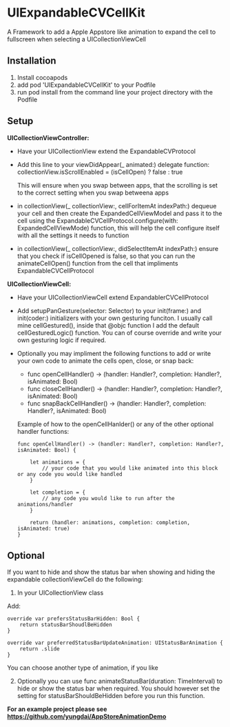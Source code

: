 # UIExpandableCVCellKit

A Framework to add a Apple Appstore like animation to expand the cell to fullscreen when selecting a UICollectionViewCell

<h2><b>Installation</b></h2>

1.  Install cocoapods
2.  add pod 'UIExpandableCVCellKit' to your Podfile
3.  run pod install from the command line your project directory with the Podfile

<h2><b>Setup</b></h2>

<b>UICollectionViewController: </b>
- Have your UICollectionView extend the ExpandableCVProtocol

- Add this line to your viewDidAppear(_ animated:) delegate function:
  collectionView.isScrollEnabled = (isCellOpen) ? false : true

  This will ensure when you swap between apps, that the scrolling is set to the correct setting when you swap betweena apps

- in collectionView(_ collectionView:, cellForItemAt indexPath:) dequeue your cell and then create the ExpandedCellViewModel and pass it to the cell using the ExpandableCVCellProtocol.configure(with: ExpandedCellViewMode) function, this will help the cell configure itself with all the settings it needs to function

- in collectionView(_ collectionView:, didSelectItemAt indexPath:) ensure that you check if isCellOpened is false, so that you can run the animateCellOpen() function from the cell that impliments ExpandableCVCellProtocol


<b>UICollectionViewCell:</b>
- Have your UICollectionViewCell extend ExpandablerCVCellProtocol

- Add setupPanGesture(selector: Selector) to your init(frame:) and init(coder:) initializers with your own gesturing funciton.  I usually call mine cellGestured(), inside that @objc function I add the default cellGesturedLogic() function.  You can of course override and write your own gesturing logic if required.

- Optionally you may impliment the following functions to add or write your own code to animate the cells open, close, or snap back:

  - func openCellHandler() -> (handler: Handler?, completion: Handler?, isAnimated: Bool)
  - func closeCellHandler() -> (handler: Handler?, completion: Handler?, isAnimated: Bool)
  - func snapBackCellHandler() -> (handler: Handler?, completion: Handler?, isAnimated: Bool)
  
  Example of how to the openCellHanlder() or any of the other optional handler functions:
  
	```
	func openCellHandler() -> (handler: Handler?, completion: Handler?, isAnimated: Bool) {
	
		let animations = {
			// your code that you would like animated into this block or any code you would like handled
		}
		
		let completion = {
			// any code you would like to run after the animations/handler
		}

		return (handler: animations, completion: completion, isAnimated: true)
	}
	```
	
<h2><b>Optional</b></h2>

If you want to hide and show the status bar when showing and hiding the expandable collectionViewCell do the following:
1. In your UICollectionView class

  Add:

	override var prefersStatusBarHidden: Bool {
		return statusBarShoudlBeHidden
	}

	override var preferredStatusBarUpdateAnimation: UIStatusBarAnimation {
		return .slide
	}

  You can choose another type of animation, if you like

2. Optionally you can use func animateStatusBar(duration: TimeInterval) to hide or show the status bar when required.  You should however set the setting for statusBarShouldBeHidden before you run this function.



<b>For an example project please see <link>https://github.com/yungdai/AppStoreAnimationDemo</link></b>

